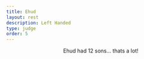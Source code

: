 ```yaml
---
title: Ehud
layout: rest
description: Left Handed
type: judge
order: 5
---
```



<div class="section main">
        <div class="container">
            <p markdown="1" style="text-align: center;">
            Ehud had 12 sons... thats a lot!
            </p>
        </div>
</div>